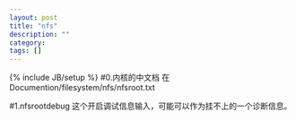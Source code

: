 ```yaml
---
layout: post
title: "nfs"
description: ""
category: 
tags: []
---
```

{% include JB/setup %}
#0.内核的中文档
在Documention/filesystem/nfs/nfsroot.txt

#1.nfsrootdebug
这个开启调试信息输入，可能可以作为挂不上的一个诊断信息。

